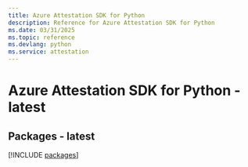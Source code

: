 ```yaml
---
title: Azure Attestation SDK for Python
description: Reference for Azure Attestation SDK for Python
ms.date: 03/31/2025
ms.topic: reference
ms.devlang: python
ms.service: attestation
---
```

# Azure Attestation SDK for Python - latest
## Packages - latest
[!INCLUDE [packages](attestation-index.md)]